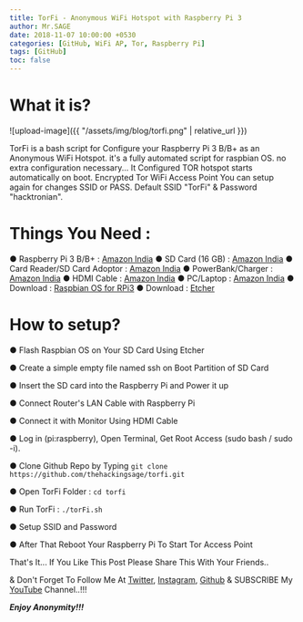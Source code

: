 ```yaml
---
title: TorFi - Anonymous WiFi Hotspot with Raspberry Pi 3
author: Mr.SAGE
date: 2018-11-07 10:00:00 +0530
categories: [GitHub, WiFi AP, Tor, Raspberry Pi]
tags: [GitHub]
toc: false
---
```


# What it is?

![upload-image]({{ "/assets/img/blog/torfi.png" | relative_url }})

TorFi is a bash script for Configure your Raspberry Pi 3 B/B+ as an Anonymous WiFi Hotspot. it's a fully automated script for raspbian OS. no extra configuration necessary... It Configured TOR hotspot starts automatically on boot. Encrypted Tor WiFi Access Point You can setup again for changes SSID or PASS. Default SSID "TorFi" & Password "hacktronian".

# Things You Need :

● Raspberry Pi 3 B/B+ : [Amazon India](http://amzn.in/igaal2Q)
● SD Card (16 GB) : [Amazon India](http://amzn.in/5syvCew)
● Card Reader/SD Card Adoptor : [Amazon India](http://amzn.in/akD4COz)
● PowerBank/Charger : [Amazon India](http://amzn.in/fE4JBeA)
● HDMI Cable : [Amazon India](https://www.amazon.in/b?node=1388893031)
● PC/Laptop : [Amazon India](https://www.amazon.in/b?node=1375424031)
● Download : [Raspbian OS for RPi3](https://www.raspberrypi.org/downloads/raspbian/) 
● Download : [Etcher](https://github.com/balena-io/etcher/releases)

# How to setup?

● Flash Raspbian OS on Your SD Card Using Etcher

● Create a simple empty file named ssh on Boot Partition of SD Card

● Insert the SD card into the Raspberry Pi and Power it up

● Connect Router's LAN Cable with Raspberry Pi

● Connect it with Monitor Using HDMI Cable

● Log in (pi:raspberry), Open Terminal, Get Root Access (sudo bash / sudo -i).

● Clone Github Repo by Typing `git clone https://github.com/thehackingsage/torfi.git`

● Open TorFi Folder : `cd torfi`

● Run TorFi : `./torFi.sh`

● Setup SSID and Password

● After That Reboot Your Raspberry Pi To Start Tor Access Point

That's It... If You Like This Post Please Share This With Your Friends..

& Don't Forget To Follow Me At [Twitter](https://www.twitter.com/thehackingsage), [Instagram](https://www.instagram.com/thehackingsage), [Github](https://www.github.com/thehackingsage) & SUBSCRIBE My [YouTube](https://www.youtube.com/channel/UCYK1n9A4TUq1CvGc6F3DzoA) Channel..!!!

***Enjoy Anonymity!!!***
